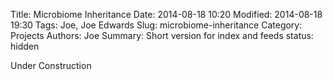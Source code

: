 Title: Microbiome Inheritance
Date: 2014-08-18 10:20
Modified: 2014-08-18 19:30
Tags: Joe, Joe Edwards
Slug: microbiome-inheritance
Category: Projects
Authors: Joe
Summary: Short version for index and feeds
status: hidden

Under Construction